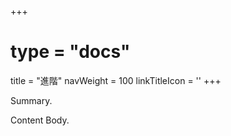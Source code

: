 +++
# type = "docs"
title = "進階"
navWeight = 100
linkTitleIcon = '<i class="fas fa-terminal fa-fw"></i>'
+++

Summary.

<!--more-->

Content Body.
